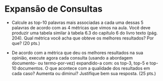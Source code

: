 # Expansão de Consultas

* Calcule as top-10 palavras mais associadas a cada uma dessas 5 palavras de acordo com as 4 métricas que vimos na aula. Você deve produzir uma tabela similar à tabela 6.3 do capítulo 6 do livro texto (pág. 204). Qual métrica você acha que obteve os melhores resultados? Por que? (20 pts.)

* De acordo com a métrica que deu os melhores resultados na sua opinião, execute agora cada consulta (usando a abordagem documento- ou termo-por-vez)  expandido-a com: os top-3, top-5 e top-10 documentos. O que acontece com a qualidade dos resultados em cada caso? Aumenta ou diminui? Justifique bem sua resposta. (25 pts.)
